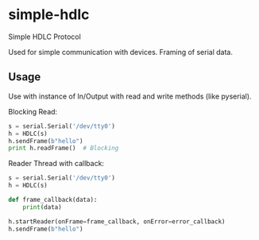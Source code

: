 # simple-hdlc
Simple HDLC Protocol

Used for simple communication with devices. Framing of serial data.

## Usage

Use with instance of In/Output with read and write methods (like pyserial).

Blocking Read:

```python
s = serial.Serial('/dev/tty0')
h = HDLC(s)
h.sendFrame(b"hello")
print h.readFrame()  # Blocking
```

Reader Thread with callback:

```python
s = serial.Serial('/dev/tty0')
h = HDLC(s)

def frame_callback(data):
    print(data)

h.startReader(onFrame=frame_callback, onError=error_callback)
h.sendFrame(b"hello")
```